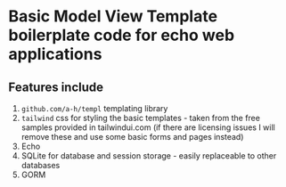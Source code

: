 # Basic Model View Template boilerplate code for echo web applications

## Features include

1. `github.com/a-h/templ` templating library
2. `tailwind` css for styling the basic templates - taken from the free samples provided in tailwindui.com (if there are licensing issues I will remove these and use some basic forms and pages instead)
3. Echo
4. SQLite for database and session storage - easily replaceable to other databases
5. GORM
